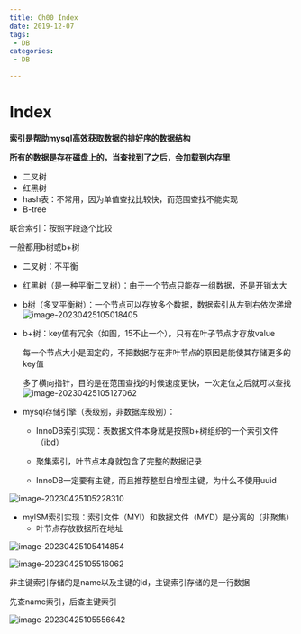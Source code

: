 ```yaml
---
title: Ch00 Index
date: 2019-12-07
tags:
 - DB
categories:
 - DB

---
```


# Index

**索引是帮助mysql高效获取数据的排好序的数据结构**

​       **所有的数据是存在磁盘上的，当查找到了之后，会加载到内存里**

- 二叉树
- 红黑树
- hash表：不常用，因为单值查找比较快，而范围查找不能实现
- B-tree

联合索引：按照字段逐个比较

一般都用b树或b+树

- 二叉树：不平衡

- 红黑树（是一种平衡二叉树）：由于一个节点只能存一组数据，还是开销太大

- b树（多叉平衡树）：一个节点可以存放多个数据，数据索引从左到右依次递增![image-20230425105018405](https://markdown-1301334775.cos.eu-frankfurt.myqcloud.com/image-20230425105018405.png)

- b+树：key值有冗余（如图，15不止一个），只有在叶子节点才存放value

  ​	 每一个节点大小是固定的，不把数据存在非叶节点的原因是能使其存储更多的key值

  ​     多了横向指针，目的是在范围查找的时候速度更快，一次定位之后就可以查找![image-20230425105127062](https://markdown-1301334775.cos.eu-frankfurt.myqcloud.com/image-20230425105127062.png)

- mysql存储引擎（表级别，非数据库级别）：

  - InnoDB索引实现：表数据文件本身就是按照b+树组织的一个索引文件（ibd）

  + 聚集索引，叶节点本身就包含了完整的数据记录

  + InnoDB一定要有主键，而且推荐整型自增型主键，为什么不使用uuid

![image-20230425105228310](https://markdown-1301334775.cos.eu-frankfurt.myqcloud.com/image-20230425105228310.png)

- mylSM索引实现：索引文件（MYI）和数据文件（MYD）是分离的（非聚集）
  + 叶节点存放数据所在地址

![image-20230425105414854](https://markdown-1301334775.cos.eu-frankfurt.myqcloud.com/image-20230425105414854.png)

![image-20230425105516062](https://markdown-1301334775.cos.eu-frankfurt.myqcloud.com/image-20230425105516062.png)

非主键索引存储的是name以及主键的id，主键索引存储的是一行数据

先查name索引，后查主键索引

![image-20230425105556642](https://markdown-1301334775.cos.eu-frankfurt.myqcloud.com/image-20230425105556642.png)